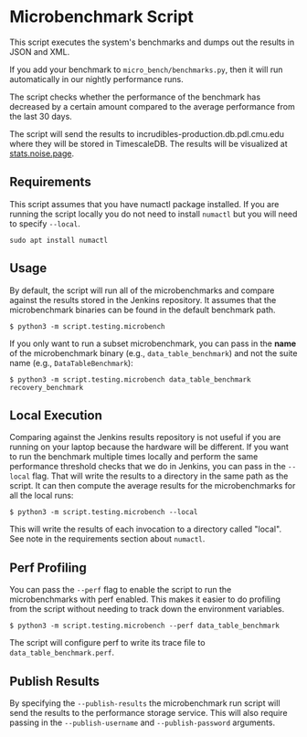 # Microbenchmark Script

This script executes the system's benchmarks and dumps out the results in JSON and XML.

If you add your benchmark to `micro_bench/benchmarks.py`, then it will run automatically in our
nightly performance runs.

The script checks whether the performance of the benchmark has decreased by a certain amount
compared to the average performance from the last 30 days.

The script will send the results to incrudibles-production.db.pdl.cmu.edu where they will be stored
in TimescaleDB. The results will be visualized at [stats.noise.page](https://stats.noise.page).

## Requirements

This script assumes that you have numactl package installed. If you are running the script locally you do not need to
 install `numactl` but you will need to specify `--local`.

```
sudo apt install numactl
```


## Usage

By default, the script will run all of the microbenchmarks and compare against the results stored
in the Jenkins repository. It assumes that the microbenchmark binaries can be found in the default
benchmark path.

```
$ python3 -m script.testing.microbench
```

If you only want to run a subset microbenchmark, you can pass in the **name** of the microbenchmark
binary (e.g., `data_table_benchmark`) and not the suite name (e.g., `DataTableBenchmark`):

```
$ python3 -m script.testing.microbench data_table_benchmark recovery_benchmark
```

## Local Execution

Comparing against the Jenkins results repository is not useful if you are running on your laptop
because the hardware will be different. If you want to run the benchmark multiple times locally and
perform the same performance threshold checks that we do in Jenkins, you can pass in the `--local`
flag. That will write the results to a directory in the same path as the script. It can then
compute the average results for the microbenchmarks for all the local runs:

```
$ python3 -m script.testing.microbench --local
```

This will write the results of each invocation to a directory called "local". See note in the requirements section about `numactl`.

## Perf Profiling

You can pass the `--perf` flag to enable the script to run the microbenchmarks with perf enabled.
This makes it easier to do profiling from the script without needing to track down the environment
variables.

```
$ python3 -m script.testing.microbench --perf data_table_benchmark
```

The script will configure perf to write its trace file to `data_table_benchmark.perf`.

## Publish Results

By specifying the `--publish-results` the microbenchmark run script will send the results to the performance storage
service. This will also require passing in the `--publish-username` and `--publish-password` arguments.
